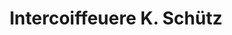---
title: "Intercoiffeuere K. Schütz"
url: /goettingen/intercoiffeuere-k-schuetz/
shop: Friseur
---